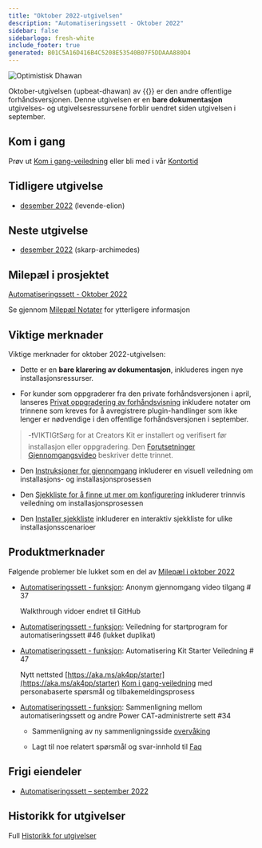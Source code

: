 ```yaml
---
title: "Oktober 2022-utgivelsen"
description: "Automatiseringssett - Oktober 2022"
sidebar: false
sidebarlogo: fresh-white
include_footer: true
generated: B01C5A16D416B4C5208E53540B07F5DDAAA880D4
---
```


![Optimistisk Dhawan](/images/upbeat-dhawan.png)

Oktober-utgivelsen (upbeat-dhawan) av {{<product-name>}} er den andre offentlige forhåndsversjonen. Denne utgivelsen er en **bare dokumentasjon** utgivelses- og utgivelsesressursene forblir uendret siden utgivelsen i september.

## Kom i gang

Prøv ut [Kom i gang-veiledning](/nb/get-started) eller bli med i vår [Kontortid](/nb/office-hours)

## Tidligere utgivelse

- [desember 2022](/nb/releases/september-2022) (levende-elion)

## Neste utgivelse

- [desember 2022](/nb/releases/november-2022) (skarp-archimedes)

## Milepæl i prosjektet

[Automatiseringssett - Oktober 2022](https://github.com/orgs/microsoft/projects/486/views/3)

Se gjennom [Milepæl Notater](/nb/releases/milestones) for ytterligere informasjon

## Viktige merknader

Viktige merknader for oktober 2022-utgivelsen:

- Dette er en **bare klarering av dokumentasjon**, inkluderes ingen nye installasjonsressurser.

- For kunder som oppgraderer fra den private forhåndsversjonen i april, lanseres [Privat oppgradering av forhåndsvisning](https://github.com/microsoft/powercat-automation-kit/blob/main/docs/private-preview-upgrade.md) inkludere notater om trinnene som kreves for å avregistrere plugin-handlinger som ikke lenger er nødvendige i den offentlige forhåndsversjonen i september.

> -❗VIKTIG❗Sørg for at Creators Kit er installert og verifisert før installasjon eller oppgradering. Den [Forutsetninger Gjennomgangsvideo](https://github.com/microsoft/powercat-automation-kit/blob/main/docs/walkthrough.md) beskriver dette trinnet.

- Den [Instruksjoner for gjennomgang](https://github.com/microsoft/powercat-automation-kit/blob/main/docs/walkthrough.md) inkluderer en visuell veiledning om installasjons- og installasjonsprosessen

- Den [Sjekkliste for å finne ut mer om konfigurering](https://learn.microsoft.com/power-automate/guidance/automation-kit/setup/setup-checklist) inkluderer trinnvis veiledning om installasjonsprosessen

- Den [Installer sjekkliste](/nb/get-started/install-checklist) inkluderer en interaktiv sjekkliste for ulike installasjonsscenarioer

## Produktmerknader

Følgende problemer ble lukket som en del av [Milepæl i oktober 2022](https://github.com/orgs/microsoft/projects/486/views/3)

- [Automatiseringssett - funksjon](https://github.com/microsoft/powercat-automation-kit/issues/37): Anonym gjennomgang video tilgang # 37

  Walkthrough vidoer endret til GitHub

- [Automatiseringssett - funksjon](https://github.com/microsoft/powercat-automation-kit/issues/46): Veiledning for startprogram for automatiseringssett #46 (lukket duplikat)

- [Automatiseringssett - funksjon](https://github.com/microsoft/powercat-automation-kit/issues/47): Automatisering Kit Starter Veiledning # 47

  Nytt nettsted [https://aka.ms/ak4pp/starter](https://aka.ms/ak4pp/starter)
  [Kom i gang-veiledning](https://microsoft.github.io/powercat-automation-kit/get-started/) med personabaserte spørsmål og tilbakemeldingsprosess

- [Automatiseringssett - funksjon](https://github.com/microsoft/powercat-automation-kit/issues/34): Sammenligning mellom automatiseringssett og andre Power CAT-administrerte sett #34

  - Sammenligning av ny sammenligningsside [overvåking](https://microsoft.github.io/powercat-automation-kit/monitoring-compare/)
  
  - Lagt til noe relatert spørsmål og svar-innhold til [Faq](https://microsoft.github.io/powercat-automation-kit/frequently-asked-questions/)

## Frigi eiendeler

- [Automatiseringssett – september 2022](https://github.com/microsoft/powercat-automation-kit/releases/tag/AutomationKit-September2022)

## Historikk for utgivelser

Full [Historikk for utgivelser](/nb/releases)
